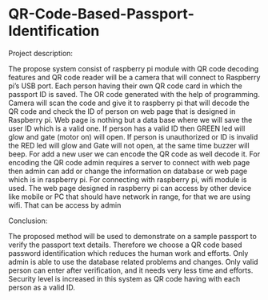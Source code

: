 # QR-Code-Based-Passport-Identification

Project description:

The propose system consist of raspberry pi module with QR code decoding features and QR code reader will be a camera that will connect to Raspberry pi’s USB port. 
Each person having their own QR code card in which the passport ID is saved. The OR code generated with the help of programming. Camera will scan the code and give it to raspberry pi that will decode the QR code and check the ID of person on web page that is designed in Raspberry pi. Web page is nothing but a data base where we will save the user ID which is a valid one. If person has a valid ID then GREEN led will glow and gate (motor on) will open. If person is unauthorized or ID is invalid the RED led will glow and Gate will not open, at the same time buzzer will beep. 
For add a new user we can encode the QR code as well decode it. For encoding the QR code admin requires a server to connect with web page then admin can add or change the information on database or web page which is in raspberry pi.
For connecting with raspberry pi, wifi module is used. The web page designed in raspberry pi can access by other device like mobile or PC that should have network in range, for that we are using wifi. That can be access by admin

Conclusion:

The proposed method will be used to demonstrate on a sample passport to verify the passport text details. Therefore we choose a QR code based password identification which reduces the human work and efforts. Only admin is able to use the database related problems and changes. Only valid person can enter after verification, and it needs very less time and efforts. Security level is increased in this system as QR code having with each person as a valid ID.
